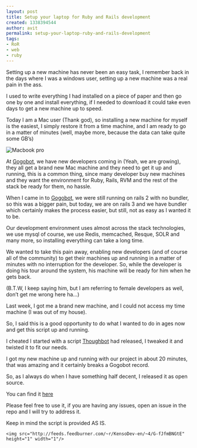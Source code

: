 ```yaml
---
layout: post
title: Setup your laptop for Ruby and Rails development
created: 1338394544
author: avit
permalink: setup-your-laptop-ruby-and-rails-development
tags:
- RoR
- web
- ruby
---
```

<p>Setting up a new machine has never been an easy task, I remember back in the days where I was a windows user, setting up a new machine was a real pain in the ass.</p>

<p>I used to write everything I had installed on a piece of paper and then go one by one and install everything, if I needed to download it could take even days to get a new machine up to speed.</p>

<p>Today I am a Mac user (Thank god), so installing a new machine for myself is the easiest, I simply restore it from a time machine, and I am ready to go in a matter of minutes (well, maybe more, because the data can take quite some GB’s)</p>

<p><img alt='Macbook pro' src='/images/posts/mac_laptop/mac_laptop.png' /></p>

<p>At <a href='http://www.gogobot.com'>Gogobot</a>, we have new developers coming in (Yeah, we are growing), they all get a brand new Mac machine and they need to get it up and running, this is a common thing, since many developer buy new machines and they want the environment for Ruby, Rails, RVM and the rest of the stack be ready for them, no hassle.</p>

<p>When I came in to <a href='http://www.gogobot.com'>Gogobot</a>, we were still running on rails 2 with no bundler, so this was a bigger pain, but today, we are on rails 3 and we have bundler which certainly makes the process easier, but still, not as easy as I wanted it to be.</p>

<p>Our development environment uses almost across the stack technologies, we use mysql of course, we use Redis, memcached, Resque, SOLR and many more, so installing everything can take a long time.</p>

<p>We wanted to take this pain away, enabling new developers (and of course all of the community) to get their machines up and running in a matter of minutes with no interruption for the developer. So, while the developer is doing his tour around the system, his machine will be ready for him when he gets back.</p>

<p>(B.T.W, I keep saying him, but I am referring to female developers as well, don’t get me wrong here ha…)</p>

<p>Last week, I got me a brand new machine, and I could not access my time machine (I was out of my house).</p>

<p>So, I said this is a good opportunity to do what I wanted to do in ages now and get this script up and running.</p>

<p>I cheated I started with a script <a href='http://www.thoughtbot.com'>Thoughbot</a> had released, I tweaked it and twisted it to fit our needs.</p>

<p>I got my new machine up and running with our project in about 20 minutes, that was amazing and it certainly breaks a Gogobot record.</p>

<p>So, as I always do when I have something half decent, I released it as open source.</p>

<p>You can find it <a href='http://www.github.com/gogobot/laptop'>here</a></p>

<p>Please feel free to use it, if you are having any issues, open an issue in the repo and I will try to address it.</p>

<p>Keep in mind the script is provided AS IS.</p>
      
    <img src="http://feeds.feedburner.com/~r/KensoDev-en/~4/G-fJfmBNGtE" height="1" width="1"/>
